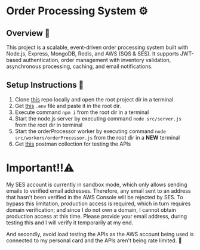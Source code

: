 # Order Processing System ⚙️


## Overview 🫣

This project is a scalable, event-driven order processing system built with Node.js, Express, MongoDB, Redis, and AWS (SQS & SES). It supports JWT-based authentication, order management with inventory validation, asynchronous processing, caching, and email notifications.

  
## Setup Instructions 📝
  
1. Clone [this](https://github.com/AnupNarvekar/XhipmentAssignment) repo locally and open the root project dir in a terminal
2. Get [this](https://drive.google.com/drive/folders/1hBC7_fw7n7XK8aT7_qif6sX-Z_9PafLh?usp=drive_link) `.env` file and paste it in the root dir.
3. Execute command `npm i` from the root dir in a terminal
4. Start the node.js server by executing command `node src/server.js` from the root dir in terminal
5. Start the orderProcessor worker by executing command `node src/workers/orderProcessor.js` from the root dir in a **NEW** terminal
6. Get [this](https://www.postman.com/aviation-pilot-4183524/xhipment-assignment/overview) postman collection for testing the APIs

# Important‼️⚠️
My SES account is currently in sandbox mode, which only allows sending emails to verified email addresses. Therefore, any email sent to an address that hasn't been verified in the AWS Console will be rejected by SES. To bypass this limitation, production access is required, which in turn requires domain verification; and since I do not own a domain, I cannot obtain production access at this time. Please provide your email address, during testing this and I will verify it temporarily at my end.

And secondly, avoid load testing the APIs as the AWS account being used is connected to my personal card and the APIs aren't being rate limited. 🥲
